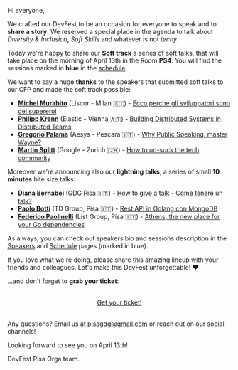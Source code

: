 Hi everyone,

We crafted our DevFest to be an occasion for everyone to speak and to **share a story**. We reserved a special place in the agenda to talk about *Diversity & Inclusion*, *Soft Skills* and whatever is not *techy*.

Today we're happy to share our **Soft track** a series of soft talks, that will take place on the morning of April 13th in the Room **PS4**. You will find the sessions marked in **blue** in the [schedule](/schedule).

We want to say a huge **thanks** to the speakers that submitted soft talks to our CFP and made the soft track possible:

* [**Michel Murabito**](/speakers/michel_murabito) (Liscor - Milan 🇮🇹) - [Ecco perché gli sviluppatori sono dei supereroi](/schedule/2019-04-13?sessionId=228)
* [**Philipp Krenn**](/speakers/philipp_krenn) (Elastic - Vienna 🇦🇹) - [Building Distributed Systems in Distributed Teams](/schedule/2019-04-13?sessionId=232)
* [**Gregorio Palama**](/speakers/gregorio_palama) (Aesys - Pescara 🇮🇹) - [Why Public Speaking, master Wayne?](/schedule/2019-04-13?sessionId=221)
* [**Martin Splitt**](/speakers/martin_splitt) (Google - Zurich 🇨🇭) - [How to un-suck the tech community](/schedule/2019-04-13?sessionId=227)

Moreover we're announcing also our **lightning talks**, a series of small **10 minutes** bite size talks:

* [**Diana Bernabei**](/speakers/diana_bernabei) (GDG Pisa 🇮🇹) - [How to give a talk - Come tenere un talk?](/schedule/2019-04-13?sessionId=214)
* [**Paolo Botti**](/speakers/paolo_botti) (TD Group, Pisa 🇮🇹) - [Rest API in Golang con MongoDB](/schedule/2019-04-13?sessionId=214)
* [**Federico Paolinelli**](/speakers/federico_paolinelli) (List Group, Pisa 🇮🇹) - [Athens, the new place for your Go dependencies](/schedule/2019-04-13?sessionId=214)

As always, you can check out speakers bio and sessions description in the [Speakers](/speakers) and [Schedule](/schedule) pages (marked in blue).

If you love what we're doing, please share this amazing lineup with your friends and colleagues. Let's make this DevFest unforgettable! ❤️ 

...and don't forget to **grab your ticket**:

<br/>
<div style="text-align: center;">
<a href="http://bit.ly/dfpi19-tickets" target="_blank" class="style-scope header-content">
  <paper-button primary animated role="button" tabindex="0">Get your ticket!</paper-button>
</a>
</div>
<br/>

Any questions? Email us at [pisagdg@gmail.com](mailto:pisagdg+devfest@gmail.com) or reach out on our social channels!

Looking forward to see you on April 13th!

DevFest Pisa Orga team.